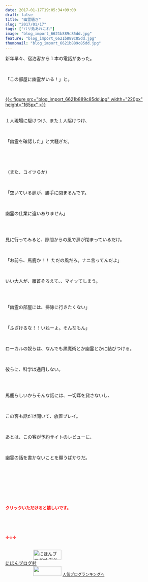 ```yaml
---
date: 2017-01-17T19:05:34+09:00
draft: false
title: "幽霊騒ぎ"
slug: "2017/01/17"
tags: ["バリ島あれこれ"]
image: "blog_import_6621b889c85dd.jpg"
feature: "blog_import_6621b889c85dd.jpg"
thumbnail: "blog_import_6621b889c85dd.jpg"
---
```

<p>新年早々、宿泊客から１本の電話があった。</p><p> </p><p>「この部屋に幽霊がいる！」と。</p><p> </p><p><a href="blog_import_6621b88addba1.jpg">{{< figure src="blog_import_6621b889c85dd.jpg" width="220px" height="165px" >}}</a></p><p><br/>１人現場に駆けつけ、また１人駆けつけ、</p><p> </p><p>「幽霊を確認した」と大騒ぎだ。</p><p> </p><p> </p><p>（また、コイツらか）</p><p> </p><p>「空いている扉が、勝手に閉まるんです。</p><p> </p><p>幽霊の仕業に違いありません」</p><p> </p><p><br/>見に行ってみると、隙間からの風で扉が閉まっているだけ。</p><p> </p><p>「お前ら、馬鹿か！！ ただの風だろ。ナニ言ってんだよ」</p><p> </p><p>いい大人が、雁首そろえて、、マイッてしまう。</p><p> </p><p><br/>「幽霊の部屋には、掃除に行きたくない」</p><p> </p><p>「ふざけるな！！いねーよ。そんなもん」</p><p> </p><p>ローカルの奴らは、なんでも黒魔術とか幽霊とかに結びつける。</p><p> </p><p>彼らに、科学は通用しない。</p><p> </p><p><br/>馬鹿らしいからそんな話には、一切耳を貸さないし、</p><p> </p><p>この客も話だけ聞いて、放置プレイ。</p><p> </p><p>あとは、この客が予約サイトのレビューに、</p><p> </p><p>幽霊の話を書かないことを願うばかりだ。</p><p> </p><p> </p><p> </p><p> </p><p><font color="#ff0000" size="2"><strong>クリックいただけると嬉しいです。</strong></font></p><p> </p><p> </p><p><font color="#ff0000" size="2"><strong>↓↓↓</strong></font></p><p><br/><a href="ranking.html?p_cid=01260127" target="_blank"><img width="88" height="31" alt="にほんブログ村 海外生活ブログ バリ島情報へ" src="data:image/svg+xml;charset=utf-8,%3Csvg%20xmlns%3D%22http%3A%2F%2Fwww.w3.org%2F2000%2Fsvg%22%20title%3D%22Placeholder%20for%20Images%22%20role%3D%22presentation%22%20viewBox%3D%220%200%2088%2031%22%20%2F%3E" border="0" data-src="https://img-proxy.blog-video.jp/images?url=http%3A%2F%2Foverseas.blogmura.com%2Fbali%2Fimg%2Fbali88_31.gif" style="aspect-ratio: auto 88 / 31;"/><noscript><img width="88" height="31" alt="にほんブログ村 海外生活ブログ バリ島情報へ" src="https://img-proxy.blog-video.jp/images?url=http%3A%2F%2Foverseas.blogmura.com%2Fbali%2Fimg%2Fbali88_31.gif" border="0"></noscript></a><br/><a href="ranking.html?p_cid=01260127" target="_blank">にほんブログ村</a><br/><a title="人気ブログランキングへ" href="link.php?1804582"><img width="88" height="31" src="data:image/svg+xml;charset=utf-8,%3Csvg%20xmlns%3D%22http%3A%2F%2Fwww.w3.org%2F2000%2Fsvg%22%20title%3D%22Placeholder%20for%20Images%22%20role%3D%22presentation%22%20viewBox%3D%220%200%2088%2031%22%20%2F%3E" border="0" data-src="https://blog.with2.net/img/banner/banner_22.gif" style="aspect-ratio: auto 88 / 31;"/><noscript><img width="88" height="31" src="https://blog.with2.net/img/banner/banner_22.gif" border="0"></noscript></a> <a style="font-size: 12px;" href="link.php?1804582">人気ブログランキングへ</a></p>

